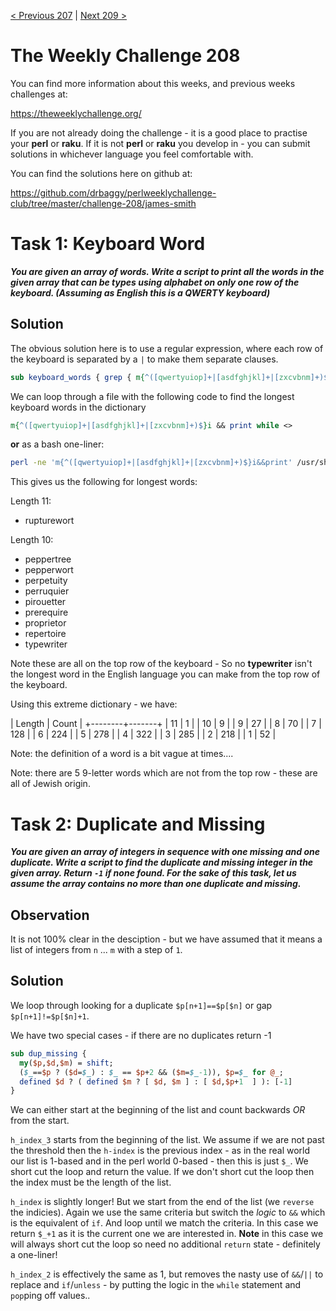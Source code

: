 [< Previous 207](https://github.com/drbaggy/perlweeklychallenge-club/tree/master/challenge-207/james-smith) |
[Next 209 >](https://github.com/drbaggy/perlweeklychallenge-club/tree/master/challenge-209/james-smith)

# The Weekly Challenge 208

You can find more information about this weeks, and previous weeks challenges at:

  https://theweeklychallenge.org/

If you are not already doing the challenge - it is a good place to practise your
**perl** or **raku**. If it is not **perl** or **raku** you develop in - you can
submit solutions in whichever language you feel comfortable with.

You can find the solutions here on github at:

https://github.com/drbaggy/perlweeklychallenge-club/tree/master/challenge-208/james-smith

# Task 1: Keyboard Word

***You are given an array of words. Write a script to print all the words in the given array that can be types using alphabet on only one row of the keyboard. (Assuming as English this is a QWERTY keyboard)***

## Solution

The obvious solution here is to use a regular expression, where each row of the keyboard is separated by a `|` to make them separate clauses.

```perl
sub keyboard_words { grep { m{^([qwertyuiop]+|[asdfghjkl]+|[zxcvbnm]+)$}i } @_ }
```

We can loop through a file with the following code to find the longest keyboard words in the dictionary

```perl
m{^([qwertyuiop]+|[asdfghjkl]+|[zxcvbnm]+)$}i && print while <>
```

**or** as a bash one-liner:

```bash
perl -ne 'm{^([qwertyuiop]+|[asdfghjkl]+|[zxcvbnm]+)$}i&&print' /usr/share/dict/british-english-huge
```

This gives us the following for longest words:

Length 11:

 * rupturewort

Length 10:
 * peppertree
 * pepperwort
 * perpetuity
 * perruquier
 * pirouetter
 * prerequire
 * proprietor
 * repertoire
 * typewriter

Note these are all on the top row of the keyboard - So no **typewriter** isn't the longest word in the English language you can make from the top row of the keyboard.

Using this extreme dictionary - we have:

| Length | Count |
+--------+-------+
|     11 |     1 |
|     10 |     9 |
|      9 |    27 |
|      8 |    70 |
|      7 |   128 |
|      6 |   224 |
|      5 |   278 |
|      4 |   322 |
|      3 |   285 |
|      2 |   218 |
|      1 |    52 |

Note: the definition of a word is a bit vague at times....

Note: there are 5 9-letter words which are not from the top row - these are all of Jewish origin.

# Task 2: Duplicate and Missing

***You are given an array of integers in sequence with one missing and one duplicate. Write a script to find the duplicate and missing integer in the given array. Return `-1` if none found. For the sake of this task, let us assume the array contains no more than one duplicate and missing.***

## Observation

It is not 100% clear in the desciption - but we have assumed that it means a list of integers from `n` ... `m` with a step of `1`.

## Solution

We loop through looking for a duplicate `$p[n+1]==$p[$n]` or gap `$p[n+1]!=$p[$n]+1`.

We have two special cases - if there are no duplicates return -1 

```perl
sub dup_missing {
  my($p,$d,$m) = shift;
  ($_==$p ? ($d=$_) : $_ == $p+2 && ($m=$_-1)), $p=$_ for @_;
  defined $d ? ( defined $m ? [ $d, $m ] : [ $d,$p+1  ] ): [-1]
}

```

We can either start at the beginning of the list and count backwards *OR* from the start.

`h_index_3` starts from the beginning of the list. We assume if we are not past the threshold then the `h-index` is the previous index - as in the real world our list is 1-based and in the perl world 0-based - then this is just `$_`. We short cut the loop and return the value. If we don't short cut the loop then the index must be the length of the list.

`h_index` is slightly longer! But we start from the end of the list (we `reverse` the indicies). Again we use the same criteria but switch the *logic* to `&&` which is the equivalent of `if`. And loop until we match the criteria. In this case we return `$_+1` as it is the current one we are interested in. **Note** in this case we will always short cut the loop so need no additional `return` state - definitely a one-liner!

`h_index_2` is effectively the same as 1, but removes the nasty use of `&&`/`||` to replace and `if`/`unless` - by putting the logic in the `while` statement and `pop`ping off values..
